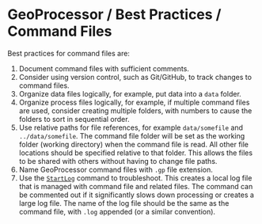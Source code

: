 # GeoProcessor / Best Practices / Command Files

Best practices for command files are:

1. Document command files with sufficient comments.
2. Consider using version control, such as Git/GitHub, to track changes to command files.
3. Organize data files logically, for example, put data into a `data` folder.
4. Organize process files logically, for example, if multiple command files are used,
consider creating multiple folders, with numbers to cause the folders to sort in sequential order.
5. Use relative paths for file references, for example `data/somefile` and `../data/somefile`.
The command file folder will be set as the working folder (working directory) when the command file is read.
All other file locations should be specified relative to that folder.
This allows the files to be shared with others without having to change file paths.
6. Name GeoProcessor command files with `.gp` file extension.
7. Use the [`StartLog`](../command-ref/StartLog/StartLog) command to troubleshoot.
This creates a local log file that is managed with command file and related files.
The command can be commented out if it significantly slows down processing or creates a large log file.
The name of the log file should be the same as the command file, with `.log` appended (or a similar convention).
